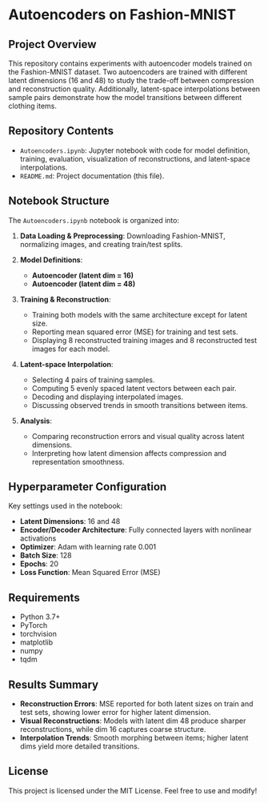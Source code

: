 # Autoencoders on Fashion-MNIST

## Project Overview

This repository contains experiments with autoencoder models trained on the Fashion-MNIST dataset. Two autoencoders are trained with different latent dimensions (16 and 48) to study the trade-off between compression and reconstruction quality. Additionally, latent-space interpolations between sample pairs demonstrate how the model transitions between different clothing items.

## Repository Contents

* `Autoencoders.ipynb`: Jupyter notebook with code for model definition, training, evaluation, visualization of reconstructions, and latent-space interpolations.
* `README.md`: Project documentation (this file).

## Notebook Structure

The `Autoencoders.ipynb` notebook is organized into:

1. **Data Loading & Preprocessing**: Downloading Fashion-MNIST, normalizing images, and creating train/test splits.
2. **Model Definitions**:

   * **Autoencoder (latent dim = 16)**
   * **Autoencoder (latent dim = 48)**
3. **Training & Reconstruction**:

   * Training both models with the same architecture except for latent size.
   * Reporting mean squared error (MSE) for training and test sets.
   * Displaying 8 reconstructed training images and 8 reconstructed test images for each model.
4. **Latent-space Interpolation**:

   * Selecting 4 pairs of training samples.
   * Computing 5 evenly spaced latent vectors between each pair.
   * Decoding and displaying interpolated images.
   * Discussing observed trends in smooth transitions between items.
5. **Analysis**:

   * Comparing reconstruction errors and visual quality across latent dimensions.
   * Interpreting how latent dimension affects compression and representation smoothness.

## Hyperparameter Configuration

Key settings used in the notebook:

* **Latent Dimensions**: 16 and 48
* **Encoder/Decoder Architecture**: Fully connected layers with nonlinear activations
* **Optimizer**: Adam with learning rate 0.001
* **Batch Size**: 128
* **Epochs**: 20
* **Loss Function**: Mean Squared Error (MSE)

## Requirements

* Python 3.7+
* PyTorch
* torchvision
* matplotlib
* numpy
* tqdm

## Results Summary

* **Reconstruction Errors**: MSE reported for both latent sizes on train and test sets, showing lower error for higher latent dimension.
* **Visual Reconstructions**: Models with latent dim 48 produce sharper reconstructions, while dim 16 captures coarse structure.
* **Interpolation Trends**: Smooth morphing between items; higher latent dims yield more detailed transitions.

## License

This project is licensed under the MIT License. Feel free to use and modify!
